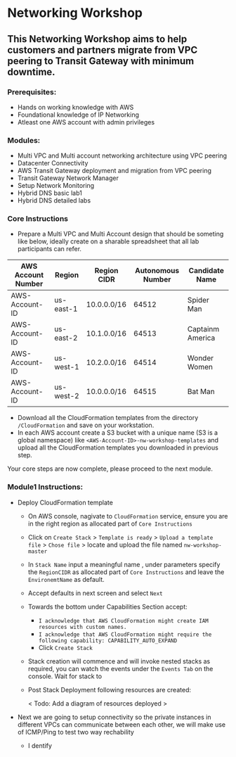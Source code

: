 # Networking Workshop

## This Networking Workshop aims to help customers and partners migrate from VPC peering to Transit Gateway with minimum downtime.

### Prerequisites:
* Hands on working knowledge with AWS
* Foundational knowledge of IP Networking
* Atleast one AWS account with admin privileges

### Modules:
* Multi VPC and Multi account networking architecture using VPC peering
* Datacenter Connectivity
* AWS Transit Gateway deployment and migration from VPC peering 
* Transit Gateway Network Manager
* Setup Network Monitoring
* Hybrid DNS basic lab1
* Hybrid DNS detailed labs
  
### Core Instructions 
 * Prepare a Multi VPC and Multi Account design that should be someting like below, ideally create on a sharable spreadsheet that all lab participants can refer.

AWS Account Number | Region | Region CIDR | Autonomous Number| Candidate Name
-------------------|--------|-------------|------------------|---------------
AWS-Account-ID| us-east-1 |  10.0.0.0/16 | 64512| Spider Man
AWS-Account-ID| us-east-2 |  10.1.0.0/16 | 64513| Captainm America
AWS-Account-ID| us-west-1 |  10.2.0.0/16 | 64514| Wonder Women
AWS-Account-ID| us-west-2 |  10.0.0.0/16 | 64515| Bat Man
 
* Download all the CloudFormation templates from the directory `/CloudFormation` and save on your workstation. 
* In each AWS account create a S3 bucket with a unique name (S3 is a global namespace) like `<AWS-Account-ID>-nw-workshop-templates` and upload all the CloudFormation templates you downloaded in previous step.

Your core steps are now complete, please proceed to the next module.

### Module1 Instructions:  
* Deploy CloudFormation template
    * On AWS console, nagivate to `CloudFormation` service, ensure you are in the right region as allocated part of `Core Instructions`
    * Click on `Create Stack` > `Template is ready` > `Upload a template file` > `Chose file` > locate and upload the file named `nw-workshop-master`
    *  In `Stack Name` input a meaningful name , under parameters specify the `RegionCIDR` as allocated part of `Core Instructions` and leave the `EnvironemtName` as default.
    * Accept defaults in next screen and select `Next`
    * Towards the bottom under Capabilities Section accept:
        * `I acknowledge that AWS CloudFormation might create IAM resources with custom names.` 
        * `I acknowledge that AWS CloudFormation might require the following capability: CAPABILITY_AUTO_EXPAND` 
        *  Click `Create Stack`
    * Stack creation will commence and will invoke nested stacks as required, you can watch the events  under the `Events Tab` on the console. Wait for stack to 
    * Post Stack Deployment following resources are created:

        < Todo: Add a diagram of resources deployed > 

* Next we are going to setup connectivity so the private instances in different VPCs can communicate between each other, we will make use of ICMP/Ping to test two way rechability
    * I dentify 
 
